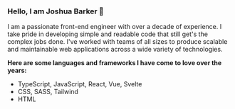 ### Hello, I am Joshua Barker 👋

I am a passionate front-end engineer with over a decade of experience. I take pride in developing simple and readable code that still get's the complex jobs done. I've worked with teams of all sizes to produce scalable and maintainable web applications across a wide variety of technologies.

**Here are some languages and frameworks I have come to love over the years:**

- TypeScript, JavaScript, React, Vue, Svelte
- CSS, SASS, Tailwind
- HTML
